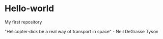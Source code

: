 # Hello-world
My first repository

"Helicopter-dick be a real way of transport in space" - Neil DeGrasse Tyson
